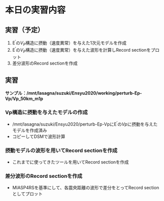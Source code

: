 # 本日の実習内容
## 実習（予定）
1. E$^{\prime}$の$V_P$構造に摂動（速度異常）を与えた1次元モデルを作成
2. E$^{\prime}$の$V_P$構造に摂動（速度異常）を与えた波形を計算しRecord sectionをプロット
3. 差分波形のRecord sectionを作成

## 実習
**サンプル：/mnt/lasagna/suzuki/Ensyu2020/working/perturb-Ep-Vp/Vp\_50km\_m1p**

### Vp構造に摂動を与えたモデルの作成
- /mnt/lasagna/suzuki/Ensyu2020/perturb-Ep-VpにE$^{\prime}$の$Vp$に摂動を与えたモデルを作成済み
- コピーしてDSMで波形計算

### 摂動モデルの波形を用いてRecord sectionを作成
- これまでに使ってきたツールを用いてRecord sectionを作成

### 差分波形のRecord sectionを作成
- MIASP4RSを基準にして、各震央距離の波形で差分をとってRecord sectionとしてプロット